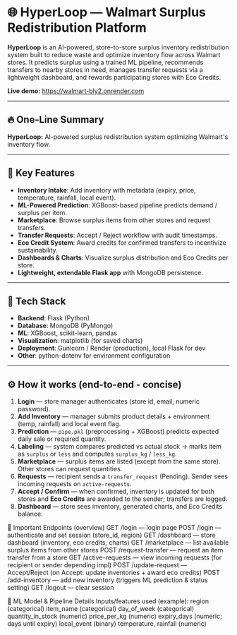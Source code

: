 # 🌐 HyperLoop — Walmart Surplus Redistribution Platform

**HyperLoop** is an AI-powered, store-to-store surplus inventory redistribution system built to reduce waste and optimize inventory flow across Walmart stores. It predicts surplus using a trained ML pipeline, recommends transfers to nearby stores in need, manages transfer requests via a lightweight dashboard, and rewards participating stores with Eco Credits.

**Live demo:** https://walmart-bly2.onrender.com

---

## 🔥 One-Line Summary
**HyperLoop:** AI-powered surplus redistribution system optimizing Walmart's inventory flow.

---

## 🚀 Key Features
- **Inventory Intake**: Add inventory with metadata (expiry, price, temperature, rainfall, local event).
- **ML-Powered Prediction**: XGBoost-based pipeline predicts demand / surplus per item.
- **Marketplace**: Browse surplus items from other stores and request transfers.
- **Transfer Requests**: Accept / Reject workflow with audit timestamps.
- **Eco Credit System**: Award credits for confirmed transfers to incentivize sustainability.
- **Dashboards & Charts**: Visualize surplus distribution and Eco Credits per store.
- **Lightweight, extendable Flask app** with MongoDB persistence.

---

## 🧩 Tech Stack
- **Backend**: Flask (Python)
- **Database**: MongoDB (PyMongo)
- **ML**: XGBoost, scikit-learn, pandas
- **Visualization**: matplotlib (for saved charts)
- **Deployment**: Gunicorn / Render (production), local Flask for dev
- **Other**: python-dotenv for environment configuration

---

## ⚙️ How it works (end-to-end - concise)
1. **Login** — store manager authenticates (store id, email, numeric password).
2. **Add Inventory** — manager submits product details + environment (temp, rainfall) and local event flag.
3. **Prediction** — `pipe.pkl` (preprocessing + XGBoost) predicts expected daily sale or required quantity.
4. **Labeling** — system compares predicted vs actual stock → marks item as `surplus` or `less` and computes `surplus_kg` / `less_kg`.
5. **Marketplace** — surplus items are listed (except from the same store). Other stores can request quantities.
6. **Requests** — recipient sends a `transfer_request` (Pending). Sender sees incoming requests on `active-requests`.
7. **Accept / Confirm** — when confirmed, inventory is updated for both stores and **Eco Credits** are awarded to the sender; transfers are logged.
8. **Dashboard** — store sees inventory, generated charts, and Eco Credits balance.


🔌 Important Endpoints (overview)
GET /login — login page
POST /login — authenticate and set session (store_id, region)
GET /dashboard — store dashboard (inventory, eco credits, charts)
GET /marketplace — list available surplus items from other stores
POST /request-transfer — request an item transfer from a store
GET /active-requests — view incoming requests (for recipient or sender depending impl)
POST /update-request — Accept/Reject (on Accept: update inventories + award eco credits)
POST /add-inventory — add new inventory (triggers ML prediction & status setting)
GET /logout — clear session

🧠 ML Model & Pipeline Details
Inputs/features used (example):
region (categorical)
item_name (categorical)
day_of_week (categorical)
quantity_in_stock (numeric)
price_per_kg (numeric)
expiry_days (numeric; days until expiry)
local_event (binary)
temperature, rainfall (numeric)
